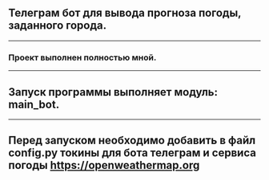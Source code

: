 ## Телеграм бот для вывода прогноза погоды, заданного города.
---
### Проект выполнен полностью мной.
---
## Запуск программы выполняет модуль: main_bot.
---
## Перед запуском необходимо добавить в файл config.py токины для бота телеграм и сервиса погоды https://openweathermap.org

